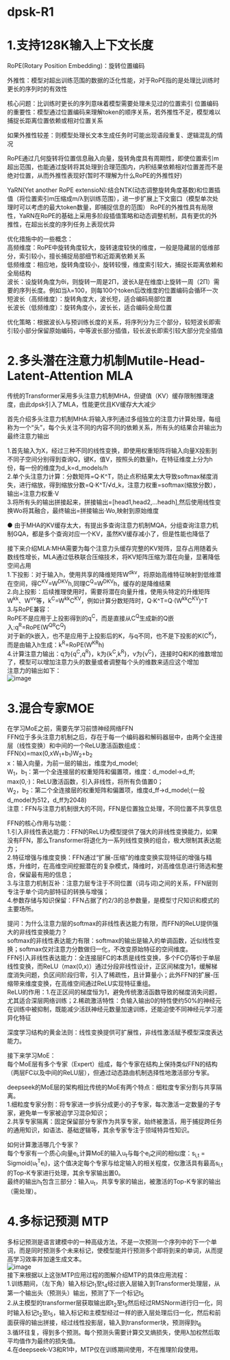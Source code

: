 # dpsk-R1

# 1.支持128K输入上下文长度

RoPE(Rotary Position Embedding)：旋转位置编码

外推性：模型对超出训练范围的数据的泛化性能，对于RoPE指的是处理比训练时更长的序列时的有效性

核心问题：比训练时更长的序列意味着模型需要处理未见过的位置索引
位置编码的重要性：模型通过位置编码来理解token的顺序关系，若外推性不足，模型难以捕捉长距离位置依赖或相对位置关系

如果外推性较差：则模型处理长文本生成任务时可能出现语段重复、逻辑混乱的情况

RoPE通过几何旋转将位置信息融入向量，旋转角度具有周期性，即使位置索引m超出范围，也能通过旋转将其处理到合理范围内，内积结果依赖相对位置差而不是绝对位置，从而外推性表现好(暂时不理解为什么RoPE的外推性好)

YaRN(Yet another RoPE extensioN):结合NTK(动态调整旋转角度基数)和位置插值（将位置索引m压缩成m/λ到训练范围），进一步扩展上下文窗口（模型单次处理时可以考虑的最大token数量，即捕捉信息的范围）
RoPE的外推性具有局限性，YaRN在RoPE的基础上采用多阶段插值策略和动态调整机制，具有更优的外推性，在超出长度的序列任务上表现优异

优化措施中的一些概念：  
高频维度：RoPE中旋转角度较大，旋转速度较快的维度，一般是隐藏层的低维部分，索引较小，擅长捕捉局部细节和近距离依赖关系  
低频维度：相应地，旋转角度较小，旋转较慢，维度索引较大，捕捉长距离依赖和全局结构  
波长：设旋转角度为θi，则旋转一周是2Π，波长λ是在维度i上旋转一周（2Π）需要的序列长度。例如当λ=100，则每100个token后改维度的位置编码会循环一次  
短波长（高频维度）：旋转角度大，波长短，适合编码局部位置  
长波长（低频维度）：旋转角度小，波长长，适合编码全局位置  

优化策略：根据波长λ与预训练长度的关系，将序列分为三个部分，较短波长即索引较小部分保留原始编码，中等波长部分插值，较长波长即索引较大部分完全插值

# 2.多头潜在注意力机制Mutile-Head-Latent-Attention MLA

传统的Transformer采用多头注意力机制MHA，但键值（KV）缓存限制推理速度，由此dpsk引入了MLA，性能更优且KV缓存大大减少

首先介绍多头注意力机制MHA:将输入序列通过多组独立的注意力计算处理，每组称为一个“头”，每个头关注不同的内容不同的依赖关系，所有头的结果合并输出为最终注意力输出

1.首先输入为X，经过三种不同的线性变换，即使用权重矩阵将输入向量X投影到不同子空间分别得到查询Q，键K，值V，按照头的数量h，在特征维度上分为h份，每一份的维度为d_k=d_models/h  
2.单个头注意力计算：分数矩阵=Q·K^T，防止点积结果太大导致softmax梯度消失，进行缩放，得到缩放分数=Q·K^T/√d_k，注意力权重=softmax(缩放分数），输出=注意力权重·V  
3.将所有头的输出拼接起来，拼接输出=[head1,head2,...headh],然后使用线性变换Wo将其融合，最终输出=拼接输出·Wo,映射到原始维度  

● 由于MHA的KV缓存太大，有提出多查询注意力机制MQA，分组查询注意力机制GQA，都是多个查询对应一个KV，虽然KV缓存减小了，但是性能也降低了  

接下来介绍MLA:MHA需要为每个注意力头缓存完整的KV矩阵，显存占用随着头数线性增长，MLA通过低秩联合压缩技术，将KV矩阵压缩为潜在向量，显著降低空间占用  
1.下投影：对于输入h，使用共享的降维矩阵W<sup>dkv</sup>，将原始高维特征映射到低维潜在空间，得C<sup>KV</sup>=W<sup>DKV</sup>h,同理C<sup>Q</sup>=W<sup>DKV</sup>h，缓存的是降维结果  
2.向上投影：后续推理使用时，需要将潜在向量升维，使用头特定的升维矩阵W<sup>kk</sup>、W<sup>vv</sup>等，k<sup>C</sup>=W<sup>kk</sup>C<sup>KV</sup>，例如计算分数矩阵时，Q·K^T=Q·(W<sup>kk</sup>C<sup>KV</sup>)^T  
3.与RoPE兼容：  
RoPE不是应用于上投影得到的q<sup>C</sup>，而是直接从C<sup>Q</sup>生成新的Q嵌入:q<sup>R</sup>=RoPE(W<sup>QR</sup>C<sup>Q</sup>)  
对于新的k嵌入，也不是应用于上投影后的K，与q不同，也不是下投影的K(C<sup>K</sup>)，而是由输入h生成：k<sup>R</sup>=RoPE(W<sup>KR</sup>h)  
4.计算注意力输出：q为{q<sup>C</sup>,q<sup>R</sup>}，k为{k<sup>C</sup>,k<sup>R</sup>}，v为{v<sup>C</sup>}，连接时Q和K的维数增加了，模型可以增加注意力头的数量或者调整每个头的维数来适应这个增加  
注意力的输出如下：  
![image](https://github.com/user-attachments/assets/6d3bf83a-5b7f-4be7-95a4-0000cdea9420)


# 3.混合专家MOE

在学习MoE之前，需要先学习前馈神经网络FFN  
FFN位于多头注意力机制之后，存在于每一个编码器和解码器层中，由两个全连接层（线性变换）和中间的一个ReLU激活函数组成：FFN(x)=max(0,xW<sub>1</sub>+b<sub>1</sub>)W<sub>2</sub>+b<sub>2</sub>  
x：输入向量，为前一层的输出，维度为d_model;  
W<sub>1</sub>，b<sub>1</sub>：第一个全连接层的权重矩阵和偏置项，维度：d_model->d_ff;  
max(0,·)：ReLU激活函数，引入非线性，将所有负值置0；  
W<sub>2</sub>，b<sub>2</sub>：第二个全连接层的权重矩阵和偏置项，维度d_ff->d_model;(一般d_model为512，d_ff为2048)  
注意：FFN与注意力机制很大的不同，FFN是位置独立处理，不同位置不共享信息  

FFN的核心作用与功能：  
1.引入非线性表达能力：FFN的ReLU为模型提供了强大的非线性变换能力，如果没有FFN，那么Transformer将退化为一系列线性变换的组合，极大限制其表达能力；  
2.特征增强与维度变换：FFN通过“扩展-压缩”的维度变换实现特征的增强与精炼，升维时，在高维空间挖掘潜在的复杂模式，降维时，对高维信息进行筛选和整合，保留最有用的信息；  
3.与注意力机制互补：注意力层专注于不同位置（词与词)之间的关系，FFN层则专注于单个词内部特征的转换与增强；  
4.参数存储与知识保留：FFN占据了约2/3的总参数量，是模型寸尺知识和模式的主要场所。  

提问：为什么注意力层的softmax的非线性表达能力有限，而FFN的ReLU提供强大的非线性变换能力？  
softmax的非线性表达能力有限：softmax的输出是输入的单调函数，近似线性变换；softmax仅对注意力分数做归一化，不改变原始特征的空间维度。  
FFN引入非线性表达能力：全连接层FC的本质是线性变换，多个FC仍等价于单层线性变换，而ReLU（max(0,x)）通过分段非线性设计，正区间梯度为1，缓解梯度消失问题，负区间阶段归零，引入了稀疏性，且计算量小；此外FFN的扩展-压缩带来维度变换，在高维空间通过ReLU实现特征重组。  
ReLU的作用：1.在正区间的梯度恒为1，避免传统激活函数导致的梯度消失问题，尤其适合深层网络训练；2.稀疏激活特性：负输入输出0的特性使约50%的神经元在训练中被抑制，既能减少活跃神经元数量加速训练，还能迫使不同神经元学习差异化特征  

深度学习结构的黄金法则：线性变换提供可扩展性，非线性激活赋予模型深度表达能力。  

接下来学习MoE：  
每个MoE层有多个专家（Expert）组成，每个专家在结构上保持类似FFN的结构（两层FC以及中间的ReLU层），但通过动态路由机制选择性地激活部分专家。  

deepseek的MoE层的架构相比传统的MoE有两个特点：细粒度专家分割与共享隔离。  
1.细粒度专家分割：将专家进一步拆分成更小的子专家，每次激活一定数量的子专家，避免单一专家被迫学习混杂知识；  
2.共享专家隔离：固定保留部分专家作为共享专家，始终被激活，用于捕捉跨任务的通用知识，如语法、基础逻辑等，其余专家专注于领域特异性知识。  

如何计算激活哪几个专家？  
每个专家有一个质心向量e<sub>i</sub>,计算MoE的输入u<sub>t</sub>与每个e<sub>i</sub>之间的相似度：s<sub>i,t</sub> = Sigmoid(u<sub>t</sub><sup>T</sup>e<sub>i</sub>)，这个值决定每个专家与给定输入的相关程度，仅激活具有最高s<sub>i,t</sub>的Top-K专家进行处理，其余专家输出置0。  
最终的输出h<sub>t</sub>包含三部分：输入u<sub>t</sub>，共享专家的输出，被激活的Top-K专家的输出（需处理）。  

# 4.多标记预测 MTP  

多标记预测是语言建模中的一种高级方法，不是一次预测一个序列中的下一个单词，而是同时预测多个未来标记，使模型能并行预测多个即将到来的单词，从而提高学习效率并加速生成文本。  
![image](https://github.com/user-attachments/assets/d252748d-0797-4e28-bf29-ffbca8e61763)  
接下来根据以上这张MTP应用过程的图解介绍MTP的具体应用流程：  
1.训练期间，（左下角）输入标记t<sub>1</sub>至t<sub>4</sub>经过嵌入层输入到Transformer处理层，从第一个输出头（预测头）输出，预测了下一个标记t<sub>5</sub>  
2.从主模型的transformer层获取输出即t<sub>2</sub>至t<sub>5</sub>然后经过RMSNorm进行归一化，同时输入标记t<sub>2</sub>至t<sub>5</sub>，输入标记和主模型经过一样的嵌入层处理后归一化，然后和前面获得的输出拼接，经过线性投影层，输入到transformer块，预测得到t<sub>6</sub>  
3.循环往复，得到多个预测。每个预测头需要计算交叉熵损失，使用λ加权然后取平均值作为最终的损失值。  
4.在deepseek-V3和R1中，MTP仅在训练期间使用，不在推理阶段使用。









